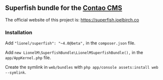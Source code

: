 ## Superfish bundle for the [Contao CMS](https://contao.org/en)

The official website of this project is: <https://superfish.joelbirch.co>

### Installation

Add `"lionel/superfish": "~4.0@beta",` in the `composer.json` file.

Add `new LionelM\SuperfishBundle\LionelMSuperfishBundle(),` in the `app/AppKernel.php` file.

Create the symlink in `web/bundles` with `php app/console assets:install web --symlink`.
